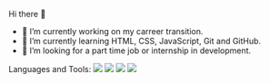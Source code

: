 Hi there 👋

- 🔭 I’m currently working on my carreer transition.
- 🌱 I’m currently learning HTML, CSS, JavaScript, Git and GitHub.
- 🤔 I’m looking for a part time job or internship in development.

Languages and Tools:
<img src="https://img.shields.io/badge/HTML5-E34F26?style=for-the-badge&logo=html5&logoColor=white">
<img src="https://img.shields.io/badge/CSS3-1572B6?style=for-the-badge&logo=css3&logoColor=white">
<img src="https://img.shields.io/badge/JavaScript-F7DF1E?style=for-the-badge&logo=javascript&logoColor=black">
<img src="https://img.shields.io/badge/GitHub-100000?style=for-the-badge&logo=github&logoColor=whi">
